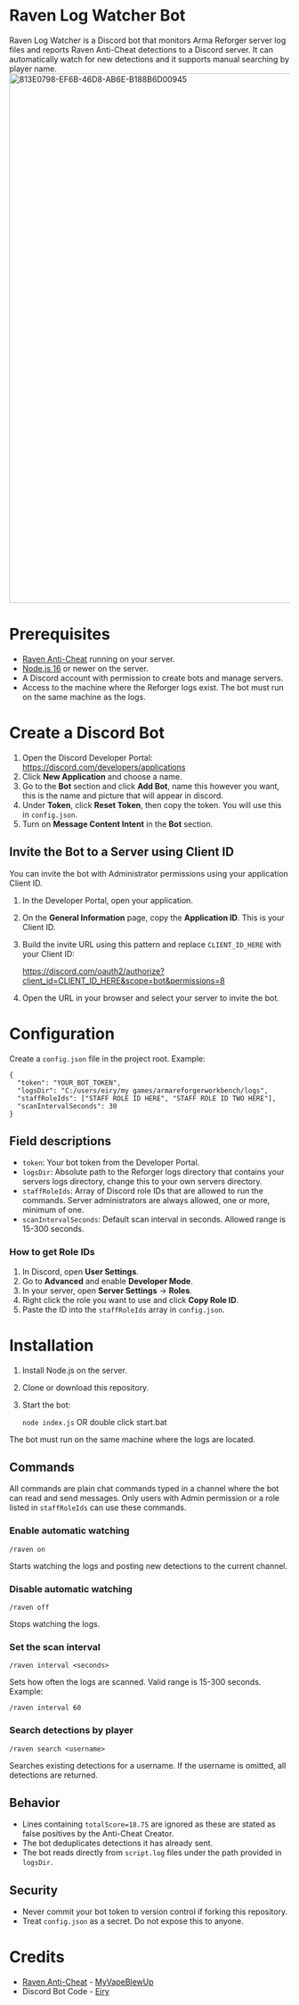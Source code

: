 # Raven Log Watcher Bot

Raven Log Watcher is a Discord bot that monitors Arma Reforger server log files and reports Raven Anti-Cheat detections to a Discord server. It can automatically watch for new detections and it supports manual searching by player name.
<img width="950" height="950" alt="813E0798-EF6B-46D8-AB6E-B188B6D00945" src="https://github.com/user-attachments/assets/bab7cd33-3586-4d90-9dcc-0642f8723557" />


# Prerequisites

- [Raven Anti-Cheat](https://reforger.armaplatform.com/workshop/66163589B9704AD9) running on your server.
- [Node.js 16](https://nodejs.org/en/download) or newer on the server.
- A Discord account with permission to create bots and manage servers.
- Access to the machine where the Reforger logs exist. The bot must run on the same machine as the logs.

# Create a Discord Bot

1. Open the Discord Developer Portal: https://discord.com/developers/applications
2. Click **New Application** and choose a name.
3. Go to the **Bot** section and click **Add Bot**, name this however you want, this is the name and picture that will appear in discord.
4. Under **Token**, click **Reset Token**, then copy the token. You will use this in `config.json`.
5. Turn on **Message Content Intent** in the **Bot** section.

## Invite the Bot to a Server using Client ID

You can invite the bot with Administrator permissions using your application Client ID.

1. In the Developer Portal, open your application.
2. On the **General Information** page, copy the **Application ID**. This is your Client ID.
3. Build the invite URL using this pattern and replace `CLIENT_ID_HERE` with your Client ID:

    https://discord.com/oauth2/authorize?client_id=CLIENT_ID_HERE&scope=bot&permissions=8

4. Open the URL in your browser and select your server to invite the bot.

# Configuration

Create a `config.json` file in the project root. Example:

    {
      "token": "YOUR_BOT_TOKEN",
      "logsDir": "C:/users/eiry/my games/armareforgerworkbench/logs",
      "staffRoleIds": ["STAFF ROLE ID HERE", "STAFF ROLE ID TWO HERE"],
      "scanIntervalSeconds": 30
    }

## Field descriptions

- `token`: Your bot token from the Developer Portal.
- `logsDir`: Absolute path to the Reforger logs directory that contains your servers logs directory, change this to your own servers directory.
- `staffRoleIds`: Array of Discord role IDs that are allowed to run the commands. Server administrators are always allowed, one or more, minimum of one.
- `scanIntervalSeconds`: Default scan interval in seconds. Allowed range is 15-300 seconds.

### How to get Role IDs

1. In Discord, open **User Settings**.
2. Go to **Advanced** and enable **Developer Mode**.
3. In your server, open **Server Settings** -> **Roles**.
4. Right click the role you want to use and click **Copy Role ID**.
5. Paste the ID into the `staffRoleIds` array in `config.json`.

# Installation

1. Install Node.js on the server.
2. Clone or download this repository.
3. Start the bot:

    `node index.js` OR double click start.bat

The bot must run on the same machine where the logs are located.

## Commands

All commands are plain chat commands typed in a channel where the bot can read and send messages. Only users with Admin permission or a role listed in `staffRoleIds` can use these commands.

### Enable automatic watching
    /raven on
Starts watching the logs and posting new detections to the current channel.

### Disable automatic watching
    /raven off
Stops watching the logs.

### Set the scan interval
    /raven interval <seconds>
Sets how often the logs are scanned. Valid range is 15-300 seconds. Example:

    /raven interval 60

### Search detections by player
    /raven search <username>
Searches existing detections for a username. If the username is omitted, all detections are returned.

## Behavior

- Lines containing `totalScore=18.75` are ignored as these are stated as false positives by the Anti-Cheat Creator.
- The bot deduplicates detections it has already sent.
- The bot reads directly from `script.log` files under the path provided in `logsDir`.

## Security

- Never commit your bot token to version control if forking this repository.
- Treat `config.json` as a secret. Do not expose this to anyone.

# Credits

- [Raven Anti-Cheat](https://reforger.armaplatform.com/workshop/66163589B9704AD9) - [MyVapeBlewUp](https://x.com/MyVapeBlewUp)
- Discord Bot Code - [Eiry](https://x.com/highmonarch_)
